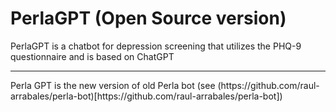 # PerlaGPT (Open Source version)
PerlaGPT is a chatbot for depression screening that utilizes the PHQ-9 questionnaire and is based on ChatGPT 
<hr>
Perla GPT is the new version of old Perla bot (see (https://github.com/raul-arrabales/perla-bot)[https://github.com/raul-arrabales/perla-bot])
